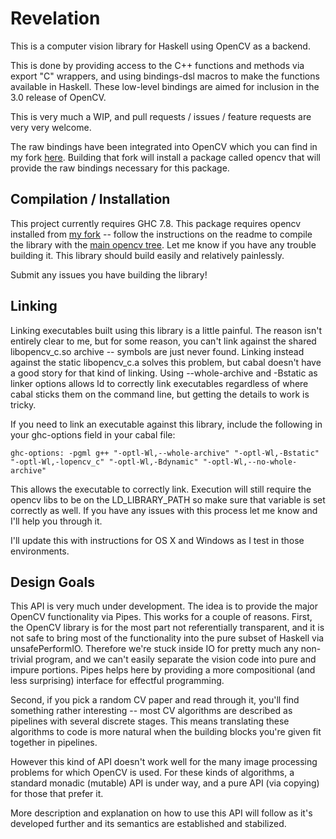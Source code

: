 Revelation
==========

This is a computer vision library for Haskell using OpenCV as a backend.

This is done by providing access to the C++ functions and methods via export "C" wrappers,
and using bindings-dsl macros to make the functions available in Haskell. These low-level bindings are aimed for inclusion in the 3.0
release of OpenCV.

This is very much a WIP, and pull requests / issues / feature requests are very very welcome.

The raw bindings have been integrated into OpenCV which you can find in my fork [here](https://github.com/arjuncomar/opencv_contrib.git).
Building that fork will install a package called opencv that will provide the raw bindings necessary for this package.

Compilation / Installation
------------

This project currently requires GHC 7.8. This package requires opencv installed from [my fork](https://github.com/arjuncomar/opencv_contrib.git) -- follow the instructions on the readme to compile the
library with the [main opencv tree](https://github.com/itseez/opencv.git). Let me know if you have 
any trouble building it. This library should build easily and relatively painlessly. 

Submit any issues you have building the library!

Linking
-----------

Linking executables built using this library is a little painful. The reason isn't entirely clear to me, but for some reason, you can't link against the shared libopencv_c.so archive -- symbols are just never found. Linking instead against the static libopencv_c.a solves this problem, but cabal doesn't have a good story for that kind of linking. Using --whole-archive and -Bstatic as linker options allows ld to correctly link executables regardless of where cabal sticks them on the command line, but getting the details to work is tricky.

If you need to link an executable against this library, include the following in your ghc-options field in your cabal file:

    ghc-options: -pgml g++ "-optl-Wl,--whole-archive" "-optl-Wl,-Bstatic" "-optl-Wl,-lopencv_c" "-optl-Wl,-Bdynamic" "-optl-Wl,--no-whole-archive"

This allows the executable to correctly link. Execution will still require the opencv libs to be on the LD_LIBRARY_PATH
so make sure that variable is set correctly as well. If you have any issues with this process let me know and I'll
help you through it.

I'll update this with instructions for OS X and Windows as I test in those environments.

Design Goals
-----------

This API is very much under development. The idea is to provide the major OpenCV functionality via Pipes. This works for a couple of
reasons. First, the OpenCV library is for the most part not referentially transparent, and it is not safe to bring most of the
functionality into the pure subset of Haskell via unsafePerformIO. Therefore we're stuck inside IO for pretty much any non-trivial
program, and we can't easily separate the vision code into pure and impure portions. Pipes helps here by providing a more compositional
(and less surprising) interface for effectful programming.

Second, if you pick a random CV paper and read through it, you'll find something rather interesting -- most CV algorithms are described
as pipelines with several discrete stages. This means translating these algorithms to code is more natural when the building blocks
you're given fit together in pipelines.

However this kind of API doesn't work well for the many image processing problems for which OpenCV is used. For these kinds of algorithms,
a standard monadic (mutable) API is under way, and a pure API (via copying) for those that prefer it.

More description and explanation on how to use this API will follow as it's developed further and its semantics are established and 
stabilized.
